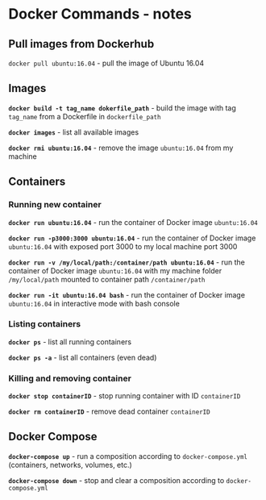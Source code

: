 # Docker Commands - notes
## Pull images from Dockerhub
`docker pull ubuntu:16.04` - pull the image of Ubuntu 16.04 

## Images
**`docker build -t tag_name dokerfile_path`** - build the image with tag `tag_name` from a Dockerfile in `dockerfile_path`

**`docker images`** - list all available images

**`docker rmi ubuntu:16.04`** - remove the image `ubuntu:16.04` from my machine

## Containers
### Running new container
**`docker run ubuntu:16.04`** - run the container of Docker image `ubuntu:16.04`

**`docker run -p3000:3000 ubuntu:16.04`** - run the container of Docker image `ubuntu:16.04` with exposed port 3000 to my local machine port 3000

**`docker run -v /my/local/path:/container/path ubuntu:16.04`** - run the container of Docker image `ubuntu:16.04` with my machine folder `/my/local/path` mounted to container path `/container/path`

**`docker run -it ubuntu:16.04 bash`** - run the container of Docker image `ubuntu:16.04` in interactive mode with bash console

### Listing containers
**`docker ps`** - list all running containers

**`docker ps -a`** - list all containers (even dead)

### Killing and removing container
**`docker stop containerID`** - stop running container with ID `containerID`

**`docker rm containerID`** - remove dead container `containerID`

## Docker Compose
**`docker-compose up`** - run a composition according to `docker-compose.yml` (containers, networks, volumes, etc.)

**`docker-compose down`** - stop and clear a composition according to `docker-compose.yml`
